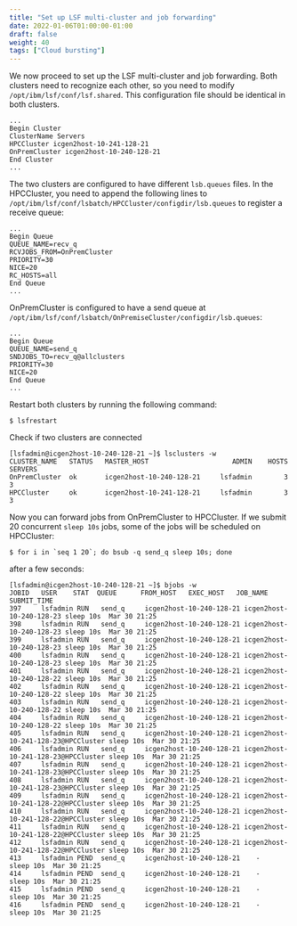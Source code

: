 ```yaml
---
title: "Set up LSF multi-cluster and job forwarding"
date: 2022-01-06T01:00:00-01:00
draft: false
weight: 40 
tags: ["Cloud bursting"] 
---
```


We now proceed to set up the LSF multi-cluster and job forwarding.  Both
clusters need to recognize each other, so you need to modify
`/opt/ibm/lsf/conf/lsf.shared`. This configuration file should be identical in
both clusters.

```
...
Begin Cluster
ClusterName Servers
HPCCluster icgen2host-10-241-128-21
OnPremCluster icgen2host-10-240-128-21
End Cluster
...
```

The two clusters are configured to have different `lsb.queues` files. In the
HPCCluster, you need to append the following lines to
`/opt/ibm/lsf/conf/lsbatch/HPCCluster/configdir/lsb.queues` to register a
receive queue:

```
...
Begin Queue
QUEUE_NAME=recv_q
RCVJOBS_FROM=OnPremCluster
PRIORITY=30
NICE=20
RC_HOSTS=all
End Queue
...
```

OnPremCluster is configured to have a send queue at `/opt/ibm/lsf/conf/lsbatch/OnPremiseCluster/configdir/lsb.queues`:

```
...
Begin Queue
QUEUE_NAME=send_q
SNDJOBS_TO=recv_q@allclusters
PRIORITY=30
NICE=20
End Queue
...
```

Restart both clusters by running the following command:

```
$ lsfrestart
```

Check if two clusters are connected

```
[lsfadmin@icgen2host-10-240-128-21 ~]$ lsclusters -w
CLUSTER_NAME   STATUS   MASTER_HOST                     ADMIN    HOSTS  SERVERS
OnPremCluster  ok       icgen2host-10-240-128-21     lsfadmin        3        3
HPCCluster     ok       icgen2host-10-241-128-21     lsfadmin        3        3
```

Now you can forward jobs from OnPremCluster to HPCCluster. If we submit
20 concurrent `sleep 10s` jobs, some of the jobs will be scheduled on HPCCluster:
```
$ for i in `seq 1 20`; do bsub -q send_q sleep 10s; done
```
after a few seconds:
```
[lsfadmin@icgen2host-10-240-128-21 ~]$ bjobs -w
JOBID   USER    STAT  QUEUE      FROM_HOST   EXEC_HOST   JOB_NAME   SUBMIT_TIME
397     lsfadmin RUN   send_q     icgen2host-10-240-128-21 icgen2host-10-240-128-23 sleep 10s  Mar 30 21:25
398     lsfadmin RUN   send_q     icgen2host-10-240-128-21 icgen2host-10-240-128-23 sleep 10s  Mar 30 21:25
399     lsfadmin RUN   send_q     icgen2host-10-240-128-21 icgen2host-10-240-128-23 sleep 10s  Mar 30 21:25
400     lsfadmin RUN   send_q     icgen2host-10-240-128-21 icgen2host-10-240-128-23 sleep 10s  Mar 30 21:25
401     lsfadmin RUN   send_q     icgen2host-10-240-128-21 icgen2host-10-240-128-22 sleep 10s  Mar 30 21:25
402     lsfadmin RUN   send_q     icgen2host-10-240-128-21 icgen2host-10-240-128-22 sleep 10s  Mar 30 21:25
403     lsfadmin RUN   send_q     icgen2host-10-240-128-21 icgen2host-10-240-128-22 sleep 10s  Mar 30 21:25
404     lsfadmin RUN   send_q     icgen2host-10-240-128-21 icgen2host-10-240-128-22 sleep 10s  Mar 30 21:25
405     lsfadmin RUN   send_q     icgen2host-10-240-128-21 icgen2host-10-241-128-23@HPCCluster sleep 10s  Mar 30 21:25
406     lsfadmin RUN   send_q     icgen2host-10-240-128-21 icgen2host-10-241-128-23@HPCCluster sleep 10s  Mar 30 21:25
407     lsfadmin RUN   send_q     icgen2host-10-240-128-21 icgen2host-10-241-128-23@HPCCluster sleep 10s  Mar 30 21:25
408     lsfadmin RUN   send_q     icgen2host-10-240-128-21 icgen2host-10-241-128-23@HPCCluster sleep 10s  Mar 30 21:25
409     lsfadmin RUN   send_q     icgen2host-10-240-128-21 icgen2host-10-241-128-22@HPCCluster sleep 10s  Mar 30 21:25
410     lsfadmin RUN   send_q     icgen2host-10-240-128-21 icgen2host-10-241-128-22@HPCCluster sleep 10s  Mar 30 21:25
411     lsfadmin RUN   send_q     icgen2host-10-240-128-21 icgen2host-10-241-128-22@HPCCluster sleep 10s  Mar 30 21:25
412     lsfadmin RUN   send_q     icgen2host-10-240-128-21 icgen2host-10-241-128-22@HPCCluster sleep 10s  Mar 30 21:25
413     lsfadmin PEND  send_q     icgen2host-10-240-128-21    -        sleep 10s  Mar 30 21:25
414     lsfadmin PEND  send_q     icgen2host-10-240-128-21    -        sleep 10s  Mar 30 21:25
415     lsfadmin PEND  send_q     icgen2host-10-240-128-21    -        sleep 10s  Mar 30 21:25
416     lsfadmin PEND  send_q     icgen2host-10-240-128-21    -        sleep 10s  Mar 30 21:25
```

